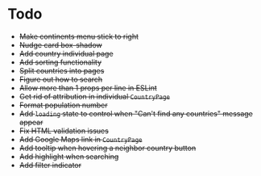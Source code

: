 # Todo
- ~~Make continents menu stick to right~~
- ~~Nudge card box-shadow~~
- ~~Add country individual page~~
- ~~Add sorting functionality~~
- ~~Split countries into pages~~
- ~~Figure out how to search~~
- ~~Allow more than 1 props per line in ESLint~~
- ~~Get rid of attribution in individual `CountryPage`~~
- ~~Format population number~~
- ~~Add `loading` state to control when "Can't find any countries" message appear~~
- ~~Fix HTML validation issues~~
- ~~Add Google Maps link in `CountryPage`~~
- ~~Add tooltip when hovering a neighbor country button~~
- ~~Add highlight when searching~~
- ~~Add filter indicator~~